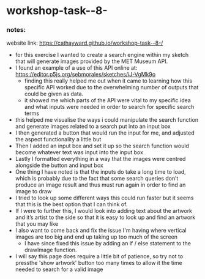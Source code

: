 # workshop-task--8-

### notes:
website link: https://cathayward.github.io/workshop-task--8-/
- for this exercise I wanted to create a search engine within my sketch that will generate images provided by the MET Museum API.
- I found an example of a use of this API online at: https://editor.p5js.org/sebmorales/sketches/iJ-VgMk9o
    - finding this really helped me out when it came to learning how this specific API worked due to the overwhelming number of outputs that could be given as data.
    - it showed me which parts of the API were vital to my specific idea and what inputs were needed in order to search for specific search terms
- this helped me visualise the ways i could manipulate the search function and generate images related to a search put into an input box
- I then generated a button that would run the input for me, and adjusted the aspect functionality a little but
- Then I added an input box and set it up so the search function would become whatever text was input into the input box
- Lastly I formatted everything in a way that the images were centred alongside the button and input box
- One thing I have noted is that the inputs do take a long time to load, which is probably due to the fact that some search queries don’t produce an image result and thus must run again in order to find an image to draw
- I tried to look up some different ways this could run faster but it seems that this is the best option that I can think of.
- If I were to further this, I would look into adding text about the artwork and it’s artist to the side so that it is easy to look up and find an artwork that you may like
- I also want to come back and fix the issue I'm having where vertical images are too big and end up taking up too much of the screen
    - I have since fixed this issue by adding an if / else statement to the drawImage function.
- I will say this page does require a little bit of patience, so try not to pressthe 'show artwork' button too many times to allow it the time needed to  search for a valid image
